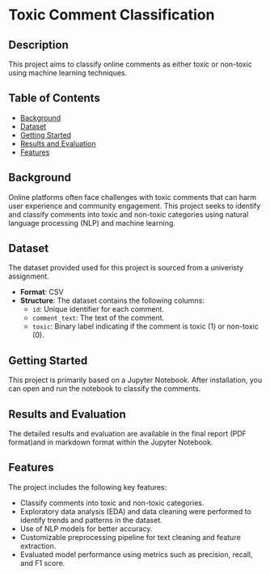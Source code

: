 # Toxic Comment Classification

## Description
This project aims to classify online comments as either toxic or non-toxic using machine learning techniques.

## Table of Contents
- [Background](#background)
- [Dataset](#dataset)
- [Getting Started](#getting-started)
- [Results and Evaluation](#results-and-evaluation)
- [Features](#features)

## Background
Online platforms often face challenges with toxic comments that can harm user experience and community engagement. This project seeks to identify and classify comments into toxic and non-toxic categories using natural language processing (NLP) and machine learning.

## Dataset
The dataset provided used for this project is sourced from a univeristy assignment. 
- **Format**: CSV
- **Structure**: The dataset contains the following columns:
  - `id`: Unique identifier for each comment.
  - `comment_text`: The text of the comment.
  - `toxic`: Binary label indicating if the comment is toxic (1) or non-toxic (0).

## Getting Started
This project is primarily based on a Jupyter Notebook. After installation, you can open and run the notebook to classify the comments.

## Results and Evaluation
The detailed results and evaluation are available in the final report (PDF format)and in markdown format within the Jupyter Notebook.

## Features
The project includes the following key features:

- Classify comments into toxic and non-toxic categories.
- Exploratory data analysis (EDA) and data cleaning were performed to identify trends and patterns in the dataset.
- Use of NLP models for better accuracy.
- Customizable preprocessing pipeline for text cleaning and feature extraction.
- Evaluated model performance using metrics such as precision, recall, and F1 score.


